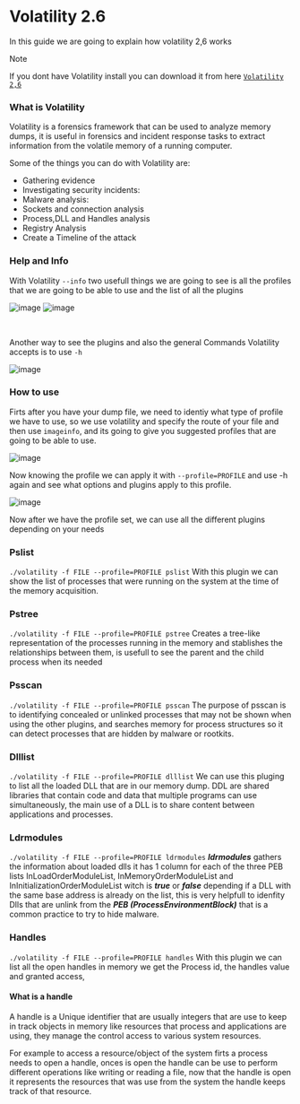 # Volatility 2.6
In this guide we are going to explain how volatility 2,6 works

>[!NOTE]
>If you dont have Volatility install you can download it from here <code>[Volatility 2,6](https://www.volatilityfoundation.org/26)</code>

### What is Volatility
Volatility is a forensics framework that can be used to analyze memory dumps, it is useful in forensics and incident response tasks to extract information from the volatile memory of a running computer.

Some of the things you can do with Volatility are:

- Gathering evidence
- Investigating security incidents:
- Malware analysis:
- Sockets and connection analysis
- Process,DLL and Handles analysis
- Registry Analysis
- Create a Timeline of the attack

###  Help and Info
With Volatility <code>--info</code> two usefull things we are going to see is all the profiles that we are going to be able to use and the list of all the plugins  

![image](https://github.com/MauricioVigo/Cybersecurity/assets/95547003/969a2475-fdfc-4d40-aa9d-b5154c383e86)
![image](https://github.com/MauricioVigo/Cybersecurity/assets/95547003/c72a1e81-3276-48c7-b7b0-1d92093ae152)

<br>

Another way to see the plugins and also the general Commands Volatility accepts is to use <code>-h</code>

![image](https://github.com/MauricioVigo/Cybersecurity/assets/95547003/825dc5bd-e665-4bf0-a44e-5a7be7aa5a9d)

### How to use

Firts after you have your dump file, we need to identiy what type of profile we have to use, so we use volatility and specify the route of your file and then use <code>imageinfo</code>, and its going to give you suggested profiles that are going to be able to use.

![image](https://github.com/MauricioVigo/Cybersecurity/assets/95547003/78dc41a5-449c-4d10-8e5e-aa4e787c15c5)

Now knowing the profile we can apply it with <code>--profile=PROFILE</code> and use -h again and see what options and plugins apply to this profile.

![image](https://github.com/MauricioVigo/Cybersecurity/assets/95547003/7da7dfb1-fc91-4a61-8178-9c158d352205)

Now after we have the profile set, we can use all the different plugins depending on your needs

### Pslist

`./volatility -f FILE --profile=PROFILE pslist` With this plugin we can show the list of processes that were running on the system at the time of the memory acquisition.

### Pstree

`./volatility -f FILE --profile=PROFILE pstree` Creates a tree-like representation of the processes running in the memory and stablishes the relationships between them, is usefull to see the parent and the child process when its needed 

### Psscan
`./volatility -f FILE --profile=PROFILE psscan` The purpose of psscan is to identifying concealed or unlinked processes that may not be shown when using the other plugins, and searches memory for process structures so it can detect processes that are hidden by malware or rootkits.

### Dlllist 

`./volatility -f FILE --profile=PROFILE dlllist`  We can use this pluging to list all the loaded DLL that are in our memory dump. DDL are shared libraries that contain code and data that multiple programs can use simultaneously, the main use of a DLL is to share content between applications and processes.

### Ldrmodules 

`./volatility -f FILE --profile=PROFILE ldrmodules` ***ldrmodules*** gathers the information about loaded dlls it has 1 column for each of the three PEB lists InLoadOrderModuleList, InMemoryOrderModuleList and InInitializationOrderModuleList  witch is ***true*** or ***false*** depending if a DLL with the same base address is already on the list, this is very helpfull to idenfity Dlls that are unlink from the ***PEB (ProcessEnvironmentBlock)*** that is a common practice to try to hide malware.

### Handles

`./volatility -f FILE --profile=PROFILE handles` With this plugin we can list all the open handles in memory we get the Process id, the handles value and granted access, 

#### What is a handle
A handle is a Unique identifier that are usually integers that are use to keep in track objects in memory like resources that process and applications are using, they manage the control access to various system resources.

For example to access a resource/object of the system firts a process needs to open a handle, onces is open the handle can be use to perform different operations like writing or reading a file, now that the handle is open it represents the resources that was use from the system the handle keeps track of that resource. 

